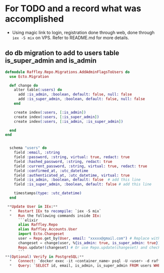# For TODO and a record what was accomplished
* Using magic link to login, registration done through web, done through `iex -S mix` on VPS. Refer to README.md for more details.

## do db migration to add to users table is_super_admin and is_admin
```elixir
defmodule Raffley.Repo.Migrations.AddAdminFlagsToUsers do
  use Ecto.Migration

  def change do
    alter table(:users) do
      add :is_admin, :boolean, default: false, null: false
      add :is_super_admin, :boolean, default: false, null: false
    end

    create index(:users, [:is_admin])
    create index(:users, [:is_super_admin])
    create index(:users, [:is_admin, :is_super_admin])

  end
end
```
```elixir

  schema "users" do
    field :email, :string
    field :password, :string, virtual: true, redact: true
    field :hashed_password, :string, redact: true
    field :current_password, :string, virtual: true, redact: true
    field :confirmed_at, :utc_datetime
    field :authenticated_at, :utc_datetime, virtual: true
    field :is_admin, :boolean, default: false  # add this line
    field :is_super_admin, :boolean, default: false # add this line

    timestamps(type: :utc_datetime)
  end
  ```
  ```elixir
   **Update User in IEx:**
    *   Restart IEx to recompile: `iex -S mix`
    *   Run the following commands inside IEx:
        ```elixir
        alias Raffley.Repo
        alias Raffley.Accounts.User
        import Ecto.Changeset
        user = Repo.get_by(User, email: "xxxxx@gmail.com") # Replace with actual email if needed
        changeset = change(user, %{is_admin: true, is_super_admin: true})
        Repo.update!(changeset) # Or use Repo.update(changeset) and check the result
        ```
**(Optional) Verify in PostgreSQL:**
    *   Connect: `docker exec -it <container_name> psql -U <user> -d raffley_dev`
    *   Query: `SELECT id, email, is_admin, is_super_admin FROM users WHERE email = 'xxxxxx@gmail.com';`





